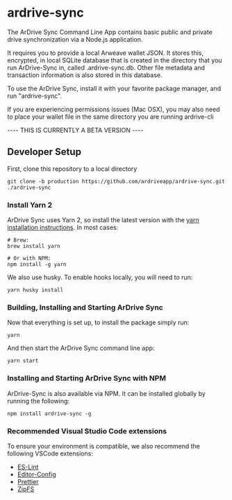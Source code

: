 # ardrive-sync

The ArDrive Sync Command Line App contains basic public and private drive synchronization via a Node.js application. 

It requires you to provide a local Arweave wallet JSON.  It stores this, encrypted, in  local SQLite database that is created in the directory that you run ArDrive-Sync in, called .ardrive-sync.db.  Other file metadata and transaction information is also stored in this database.

To use the ArDrive Sync, install it with your favorite package manager, and run "ardrive-sync".

If you are experiencing permissions issues (Mac OSX), you may also need to place your wallet file in the same directory you are running ardrive-cli

---- THIS IS CURRENTLY A BETA VERSION ----

## Developer Setup

First, clone this repository to a local directory

```shell
git clone -b production https://github.com/ardriveapp/ardrive-sync.git ./ardrive-sync
```

### Install Yarn 2

ArDrive Sync uses Yarn 2, so install the latest version with the [yarn installation instructions][yarn-install]. In most cases:

```shell
# Brew:
brew install yarn

# Or with NPM:
npm install -g yarn
```

We also use husky. To enable hooks locally, you will need to run:

```shell
yarn husky install
```

### Building, Installing and Starting ArDrive Sync

Now that everything is set up, to install the package simply run:

```shell
yarn
```

And then start the ArDrive Sync command line app:

```shell
yarn start
```


### Installing and Starting ArDrive Sync with NPM

ArDrive-Sync is also available via NPM.  It can be installed globally by running the following:

```shell
npm install ardrive-sync -g
```

### Recommended Visual Studio Code extensions

To ensure your environment is compatible, we also recommend the following VSCode extensions:

-   [ES-Lint][eslint-vscode]
-   [Editor-Config][editor-config-vscode]
-   [Prettier][prettier-vscode]
-   [ZipFS][zipfs-vscode]

[yarn-install]: https://yarnpkg.com/getting-started/install
[editor-config-vscode]: https://marketplace.visualstudio.com/items?itemName=EditorConfig.EditorConfig
[prettier-vscode]: https://marketplace.visualstudio.com/items?itemName=esbenp.prettier-vscode
[zipfs-vscode]: https://marketplace.visualstudio.com/items?itemName=arcanis.vscode-zipfs
[eslint-vscode]: https://marketplace.visualstudio.com/items?itemName=dbaeumer.vscode-eslint
[sqlite-db-webviewer]: https://inloop.github.io/sqlite-viewer/
[sqlite-db-desktopviewer]: https://sqlitebrowser.org/

